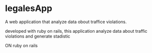 # legalesApp

A web application that analyze data obout traffice violations.

developed with ruby on rails, this application analyze data about traffic violations and generate stadistic 

ON ruby on rails
